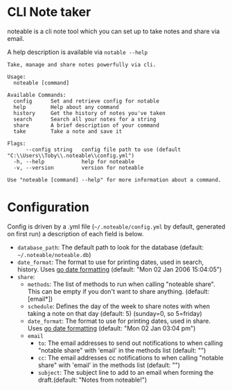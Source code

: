 # CLI Note taker
noteable is a cli note tool which you can set up to take notes and share via email.

A help description is available via `notable --help`

```
Take, manage and share notes powerfully via cli.

Usage:
  noteable [command]

Available Commands:
  config      Set and retrieve config for notable
  help        Help about any command
  history     Get the history of notes you've taken
  search      Search all your notes for a string
  share       A brief description of your command
  take        Take a note and save it

Flags:
      --config string   config file path to use (default "C:\\Users\\Toby\\.noteable\\config.yml")
  -h, --help            help for noteable
  -v, --version         version for noteable

Use "noteable [command] --help" for more information about a command.
```

# Configuration
Config is driven by a .yml file (`~/.noteable/config.yml` by default, generated on first run) a description of each field is below.

- `database_path`: The default path to look for the database (default: `~/.noteable/noteable.db`)
- `date_format`: The format to use for printing dates, used in search, history. Uses [go date formatting](https://yourbasic.org/golang/format-parse-string-time-date-example/) (default: "Mon 02 Jan 2006 15:04:05")
- `share`:
    - `methods`: The list of methods to run when calling \"noteable share\". This can be empty if you don't want to share anything. (default: \[email\*\])
    - `schedule`: Defines the day of the week to share notes with when taking a note on that day (default: 5) (sunday=0, so 5=friday)
    - `date_format`: The format to use for printing dates, used in share. Uses [go date formatting](https://yourbasic.org/golang/format-parse-string-time-date-example/) (default: "Mon 02 Jan 03:04 pm")
    - `email`
        - `to`: The email addresses to send out notifications to when calling \"notable share\" with 'email' in the methods list (default: "")
        - `cc`: The email addresses cc notifications to when calling \"notable share\" with 'email' in the methods list (default: "")
        - `subject`: The subject line to add to an email when forming the draft.(default: "Notes from noteable!")

